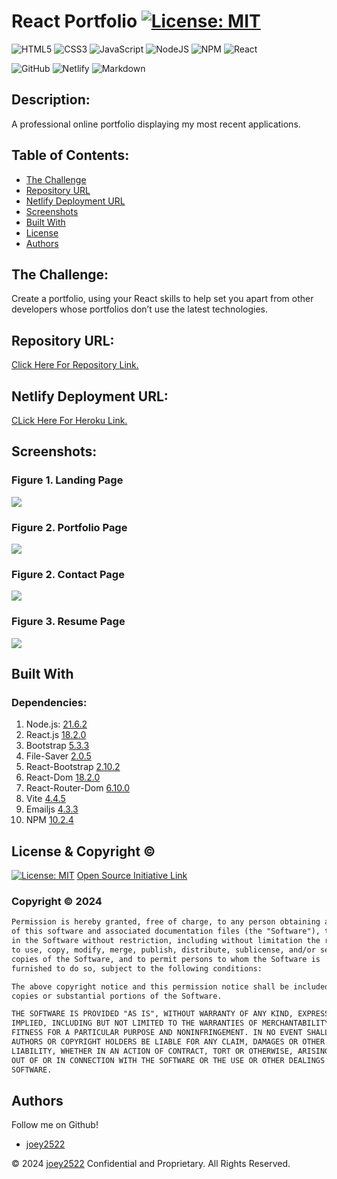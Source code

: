 # React Portfolio [![License: MIT](https://img.shields.io/badge/License-MIT-yellow.svg)](https://opensource.org/licenses/MIT)

![HTML5](https://img.shields.io/badge/html5-%23E34F26.svg?style=for-the-badge&logo=html5&logoColor=white)
![CSS3](https://img.shields.io/badge/css3-%231572B6.svg?style=for-the-badge&logo=css3&logoColor=white)
![JavaScript](https://img.shields.io/badge/javascript-%23323330.svg?style=for-the-badge&logo=javascript&logoColor=%23F7DF1E)
![NodeJS](https://img.shields.io/badge/node.js-6DA55F?style=for-the-badge&logo=node.js&logoColor=white)
![NPM](https://img.shields.io/badge/NPM-%23CB3837.svg?style=for-the-badge&logo=npm&logoColor=white)
![React](https://img.shields.io/badge/react-%2320232a.svg?style=for-the-badge&logo=react&logoColor=%2361DAFB)


![GitHub](https://img.shields.io/badge/github-%23121011.svg?style=for-the-badge&logo=github&logoColor=white)
![Netlify](https://img.shields.io/badge/netlify-%23000000.svg?style=for-the-badge&logo=netlify&logoColor=#00C7B7)
![Markdown](https://img.shields.io/badge/markdown-%23000000.svg?style=for-the-badge&logo=markdown&logoColor=white)


## Description:
A professional online portfolio displaying my most recent applications.


## Table of Contents:
- [The Challenge](#The-Challenge)
- [Repository URL](#Repository-URL)
- [Netlify Deployment URL](#Heroku-Deployment-URL)
- [Screenshots](#Screenshots)
- [Built With](#Built-With)
- [License](#License)
- [Authors](#Authors)


## The Challenge:
Create a portfolio, using your React skills to help set you apart from other developers whose portfolios don’t use the latest technologies.

## Repository URL:
[Click Here For Repository Link.](https://github.com/Joey2522/React-Portfolio)

## Netlify Deployment URL:
[CLick Here For Heroku Link.](https://stirring-frangipane-d267de.netlify.app/)

## Screenshots:
### Figure 1. Landing Page
![](./src/images/homeShot.png) 
### Figure 2.  Portfolio Page
![](./src/images/portfolioShot.png)
### Figure 2. Contact Page
![](./src/images/contactShot.png)
### Figure 3. Resume Page
![](./src/images/resumeShot.png)


## Built With
### Dependencies:
1. Node.js: [21.6.2](https://nodejs.org/en/blog/release/v21.6.2)
2. React.js [18.2.0](https://legacy.reactjs.org/versions/)
3. Bootstrap [5.3.3](https://blog.getbootstrap.com/2024/02/20/bootstrap-5-3-3/)
4. File-Saver [2.0.5](https://www.npmjs.com/package/file-saver)
5. React-Bootstrap [2.10.2](https://react-bootstrap.netlify.app/)
6. React-Dom [18.2.0](https://www.npmjs.com/package/react-dom?activeTab=versions)
7. React-Router-Dom [6.10.0](https://www.npmjs.com/package/react-router-dom)
8. Vite [4.4.5](https://v4.vitejs.dev/)
9. Emailjs [4.3.3](https://www.npmjs.com/package/@emailjs/browser)
10. NPM [10.2.4](https://www.npmjs.com/package/npm/v/10.2.4)


## License & Copyright ©
[![License: MIT](https://img.shields.io/badge/License-MIT-yellow.svg)](https://opensource.org/licenses/MIT) [Open Source Initiative Link](https://opensource.org/licenses/MIT)


### Copyright © 2024
```md
Permission is hereby granted, free of charge, to any person obtaining a copy
of this software and associated documentation files (the "Software"), to deal
in the Software without restriction, including without limitation the rights
to use, copy, modify, merge, publish, distribute, sublicense, and/or sell
copies of the Software, and to permit persons to whom the Software is
furnished to do so, subject to the following conditions:

The above copyright notice and this permission notice shall be included in all
copies or substantial portions of the Software.

THE SOFTWARE IS PROVIDED "AS IS", WITHOUT WARRANTY OF ANY KIND, EXPRESS OR
IMPLIED, INCLUDING BUT NOT LIMITED TO THE WARRANTIES OF MERCHANTABILITY,
FITNESS FOR A PARTICULAR PURPOSE AND NONINFRINGEMENT. IN NO EVENT SHALL THE
AUTHORS OR COPYRIGHT HOLDERS BE LIABLE FOR ANY CLAIM, DAMAGES OR OTHER
LIABILITY, WHETHER IN AN ACTION OF CONTRACT, TORT OR OTHERWISE, ARISING FROM,
OUT OF OR IN CONNECTION WITH THE SOFTWARE OR THE USE OR OTHER DEALINGS IN THE
SOFTWARE.
```

  
## Authors
Follow me on Github!
- [joey2522](https://github.com/Joey2522)


© 2024 [joey2522](https://github.com/Joey2522) Confidential and Proprietary. All Rights Reserved.